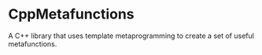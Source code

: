 # CppMetafunctions
A C++ library that uses template metaprogramming to create a set of useful metafunctions.

